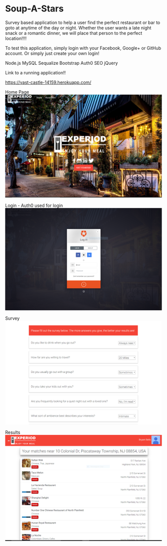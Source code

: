 # Soup-A-Stars

Survey based application to help a user find the perfect restaurant or bar to goto at anytime of the day or night. Whether the user wants a late night snack or a romantic dinner, we will place that person to the perfect location!!!!

To test this application, simply login with your Facebook, Google+ or GitHub account. Or simply just create your own login!


Node.js 
MySQL
Sequalize
Bootstrap
Auth0
SEO
jQuery


Link to a running application!!

https://vast-castle-14159.herokuapp.com/











Home Page
![alt tag](https://github.com/BryantBello/Soup-A-Stars/blob/master/Pics/home1.PNG)


Login - Auth0 used for login
![alt tag](https://github.com/BryantBello/Soup-A-Stars/blob/master/Pics/login.PNG)


Survey
![alt tag](https://github.com/BryantBello/Soup-A-Stars/blob/master/Pics/survey.PNG)


Results
![alt tag](https://github.com/BryantBello/Soup-A-Stars/blob/master/Pics/results.PNG)


